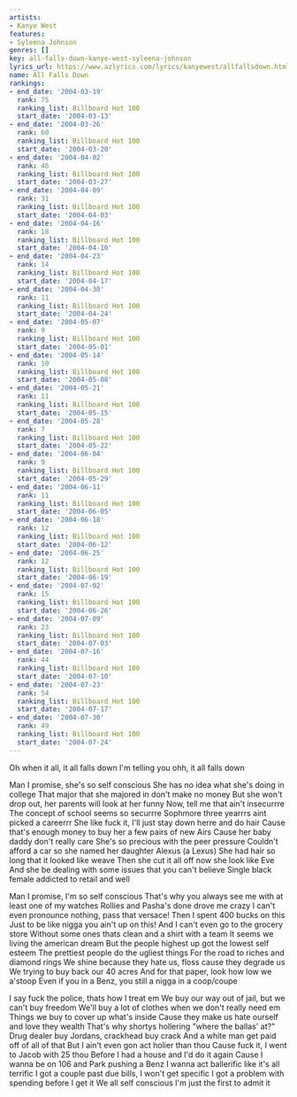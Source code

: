 ```yaml
---
artists:
- Kanye West
features:
- Syleena Johnson
genres: []
key: all-falls-down-kanye-west-syleena-johnson
lyrics_url: https://www.azlyrics.com/lyrics/kanyewest/allfallsdown.html
name: All Falls Down
rankings:
- end_date: '2004-03-19'
  rank: 75
  ranking_list: Billboard Hot 100
  start_date: '2004-03-13'
- end_date: '2004-03-26'
  rank: 60
  ranking_list: Billboard Hot 100
  start_date: '2004-03-20'
- end_date: '2004-04-02'
  rank: 46
  ranking_list: Billboard Hot 100
  start_date: '2004-03-27'
- end_date: '2004-04-09'
  rank: 31
  ranking_list: Billboard Hot 100
  start_date: '2004-04-03'
- end_date: '2004-04-16'
  rank: 18
  ranking_list: Billboard Hot 100
  start_date: '2004-04-10'
- end_date: '2004-04-23'
  rank: 14
  ranking_list: Billboard Hot 100
  start_date: '2004-04-17'
- end_date: '2004-04-30'
  rank: 11
  ranking_list: Billboard Hot 100
  start_date: '2004-04-24'
- end_date: '2004-05-07'
  rank: 9
  ranking_list: Billboard Hot 100
  start_date: '2004-05-01'
- end_date: '2004-05-14'
  rank: 10
  ranking_list: Billboard Hot 100
  start_date: '2004-05-08'
- end_date: '2004-05-21'
  rank: 11
  ranking_list: Billboard Hot 100
  start_date: '2004-05-15'
- end_date: '2004-05-28'
  rank: 7
  ranking_list: Billboard Hot 100
  start_date: '2004-05-22'
- end_date: '2004-06-04'
  rank: 9
  ranking_list: Billboard Hot 100
  start_date: '2004-05-29'
- end_date: '2004-06-11'
  rank: 11
  ranking_list: Billboard Hot 100
  start_date: '2004-06-05'
- end_date: '2004-06-18'
  rank: 12
  ranking_list: Billboard Hot 100
  start_date: '2004-06-12'
- end_date: '2004-06-25'
  rank: 12
  ranking_list: Billboard Hot 100
  start_date: '2004-06-19'
- end_date: '2004-07-02'
  rank: 15
  ranking_list: Billboard Hot 100
  start_date: '2004-06-26'
- end_date: '2004-07-09'
  rank: 23
  ranking_list: Billboard Hot 100
  start_date: '2004-07-03'
- end_date: '2004-07-16'
  rank: 44
  ranking_list: Billboard Hot 100
  start_date: '2004-07-10'
- end_date: '2004-07-23'
  rank: 54
  ranking_list: Billboard Hot 100
  start_date: '2004-07-17'
- end_date: '2004-07-30'
  rank: 49
  ranking_list: Billboard Hot 100
  start_date: '2004-07-24'
---
```



Oh when it all, it all falls down
I'm telling you ohh, it all falls down


Man I promise, she's so self conscious
She has no idea what she's doing in college
That major that she majored in don't make no money
But she won't drop out, her parents will look at her funny
Now, tell me that ain't insecurrre
The concept of school seems so securrre
Sophmore three yearrrs aint picked a careerrr
She like fuck it, I'll just stay down herre and do hair
Cause that's enough money to buy her a few pairs of new Airs
Cause her baby daddy don't really care
She's so precious with the peer pressure
Couldn't afford a car so she named her daughter Alexus (a Lexus)
She had hair so long that it looked like weave
Then she cut it all off now she look like Eve
And she be dealing with some issues that you can't believe
Single black female addicted to retail and well




Man I promise, I'm so self conscious
That's why you always see me with at least one of my watches
Rollies and Pasha's done drove me crazy
I can't even pronounce nothing, pass that versace!
Then I spent 400 bucks on this
Just to be like nigga you ain't up on this!
And I can't even go to the grocery store
Without some ones thats clean and a shirt with a team
It seems we living the american dream
But the people highest up got the lowest self esteem
The prettiest people do the ugliest things
For the road to riches and diamond rings
We shine because they hate us, floss cause they degrade us
We trying to buy back our 40 acres
And for that paper, look how low we a'stoop
Even if you in a Benz, you still a nigga in a coop/coupe




I say fuck the police, thats how I treat em
We buy our way out of jail, but we can't buy freedom
We'll buy a lot of clothes when we don't really need em
Things we buy to cover up what's inside
Cause they make us hate ourself and love they wealth
That's why shortys hollering "where the ballas' at?"
Drug dealer buy Jordans, crackhead buy crack
And a white man get paid off of all of that
But I ain't even gon act holier than thou
Cause fuck it, I went to Jacob with 25 thou
Before I had a house and I'd do it again
Cause I wanna be on 106 and Park pushing a Benz
I wanna act ballerific like it's all terrific
I got a couple past due bills, I won't get specific
I got a problem with spending before I get it
We all self conscious I'm just the first to admit it





